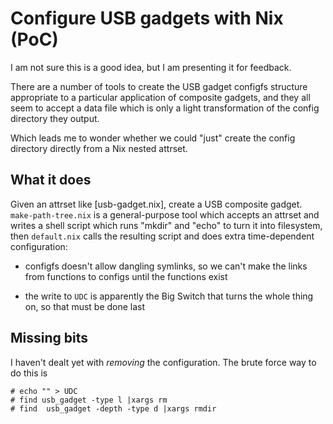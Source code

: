 # Configure USB gadgets with Nix (PoC)

I am not sure this is a good idea, but I am presenting it for feedback.

There are a number of tools to create the USB gadget configfs structure
appropriate to a particular application of composite gadgets, and they
all seem to accept a data file which is only a light transformation of the
config directory they output.

Which leads me to wonder whether we could "just" create the config
directory directly from a Nix nested attrset.

## What it does

Given an attrset like [usb-gadget.nix], create a USB composite gadget.
`make-path-tree.nix` is a general-purpose tool which accepts an
attrset and writes a shell script which runs "mkdir" and "echo" to
turn it into filesystem, then `default.nix` calls the resulting script
and does extra time-dependent configuration:

- configfs doesn't allow dangling symlinks, so we can't make the links
  from functions to configs until the functions exist

- the write to `UDC` is apparently the Big Switch that turns the whole
  thing on, so that must be done last


## Missing bits

I haven't dealt yet with _removing_ the configuration. The brute force
way to do this is

	# echo "" > UDC
    # find usb_gadget -type l |xargs rm
	# find  usb_gadget -depth -type d |xargs rmdir
